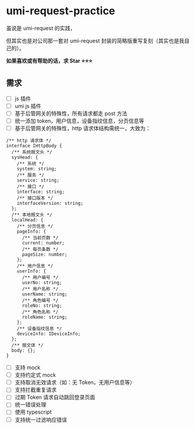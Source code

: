 # umi-request-practice

虽说是 umi-request 的实践，

但其实也是对公司那一套对 umi-request 封装的简略版重写复刻（其实也是我自己的）。

**如果喜欢或有帮助的话，求 Star ⭐⭐⭐**

## 需求

- [ ] js 插件
- [ ] umi js 插件
- [ ] 基于后管网关的特殊性，所有请求都走 post 方法
- [ ] 统一添加 token，用户信息，设备指纹信息，分页信息等
- [ ] 基于后管网关的特殊性，http 请求体结构需统一，大致为：

```
/** http 请求体 */
interface IHttpBody {
  /** 系统报文头 */
  sysHead: {
    /** 系统 */
    system: string;
    /** 服务 */
    service: string;
    /** 接口 */
    interface: string;
    /** 接口版本 */
    interfaceVersion: string;
  };
  /** 本地报文头 */
  localHead: {
    /** 分页信息 */
    pageInfo: {
      /** 当前页数 */
      current: number;
      /** 每页条数 */
      pageSize: number;
    };
    /** 用户信息 */
    userInfo: {
      /** 用户编号 */
      userNo: string;
      /** 用户名称 */
      userName: string;
      /** 角色编号 */
      roleNo: string;
      /** 角色名称 */
      roleName: string;
    };
    /** 设备指纹信息 */
    deviceInfo: IDeviceInfo;
  };
  /** 报文体 */
  body: {};
}
```

- [ ] 支持 mock
- [ ] 支持约定式 mock
- [ ] 支持取消无效请求（如：无 Token，无用户信息等）
- [ ] 支持拦截重复请求
- [ ] 过期 Token 请求自动跳回登录页面
- [ ] 统一错误处理
- [ ] 使用 typescript
- [ ] 支持统一过滤响应错误
